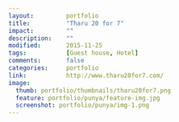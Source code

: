 ```yaml
---
layout: 		portfolio
title:  		"Tharu 20 for 7"
impact: 		""
description: 	""
modified:   	2015-11-25
tags: 			[Guest house, Hotel]
comments: 		false
categories: 	portfolio
link:			http://www.tharu20for7.com/
image:
  thumb: portfolio/thumbnails/tharu20for7.png
  feature: portfolio/punya/feature-img.jpg
  screenshot: portfolio/punya/img-1.png
---
```

